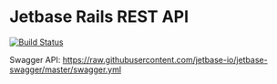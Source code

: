 # Jetbase Rails REST API

[![Build Status](https://travis-ci.org/jetbase-io/jetbase-rails.svg?branch=master)](https://travis-ci.org/jetbase-io/jetbase-rails)

Swagger API: https://raw.githubusercontent.com/jetbase-io/jetbase-swagger/master/swagger.yml

